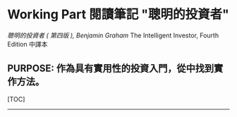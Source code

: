 Working Part 閱讀筆記 "聰明的投資者" 
==

*聰明的投資者 ( 第四版 ),  Benjamin Graham*
The Intelligent Investor, Fourth Edition 中譯本

PURPOSE: 作為具有實用性的投資入門，從中找到實作方法。
--

[TOC]

* * *

